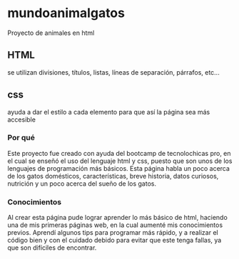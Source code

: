 # mundoanimalgatos
Proyecto de animales en html
## HTML
se utilizan divisiones, títulos, listas, líneas de separación, párrafos, etc...
## css
ayuda a dar el estilo a cada elemento para que así la página sea más accesible
### Por qué
Este proyecto fue creado con ayuda del bootcamp de tecnolochicas pro, en el cual se enseñó el uso del lenguaje html y css,
puesto que son unos de los lenguajes de programación más básicos. 
Esta página habla un poco acerca de los gatos domésticos, características, breve historia, datos curiosos, nutrición y un poco acerca 
del sueño de los gatos.
### Conocimientos
Al crear esta página pude lograr aprender lo más básico de html, haciendo una de mis primeras páginas web, en la cual aumenté mis conocimientos previos. Aprendí algunos tips para programar más rápido, y a realizar el código bien y con el cuidado debido para evitar que este tenga fallas, ya que son difíciles de encontrar.
